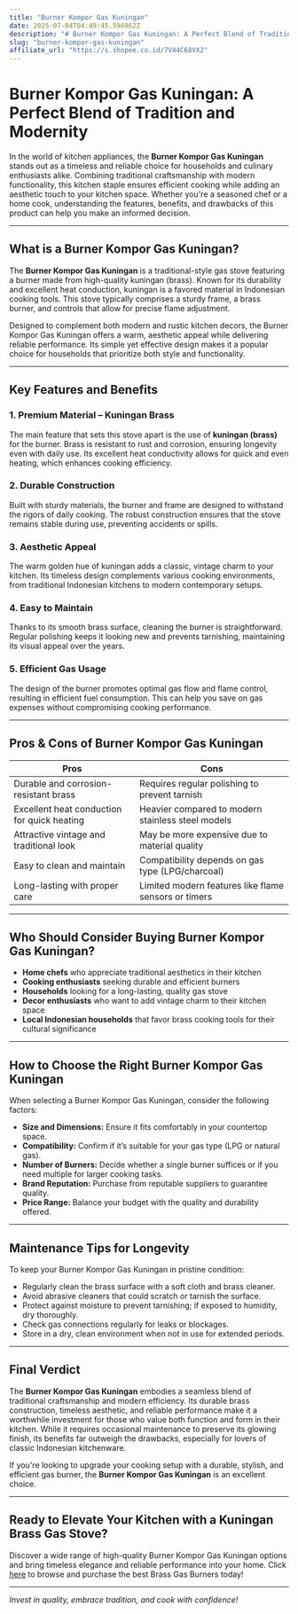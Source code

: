 ```yaml
---
title: "Burner Kompor Gas Kuningan"
date: 2025-07-04T04:49:45.596962Z
description: "# Burner Kompor Gas Kuningan: A Perfect Blend of Tradition and Modernity..."
slug: "burner-kompor-gas-kuningan"
affiliate_url: "https://s.shopee.co.id/7V44C68VX2"
---
```

# Burner Kompor Gas Kuningan: A Perfect Blend of Tradition and Modernity

In the world of kitchen appliances, the **Burner Kompor Gas Kuningan** stands out as a timeless and reliable choice for households and culinary enthusiasts alike. Combining traditional craftsmanship with modern functionality, this kitchen staple ensures efficient cooking while adding an aesthetic touch to your kitchen space. Whether you're a seasoned chef or a home cook, understanding the features, benefits, and drawbacks of this product can help you make an informed decision.

---

## What is a Burner Kompor Gas Kuningan?

The **Burner Kompor Gas Kuningan** is a traditional-style gas stove featuring a burner made from high-quality kuningan (brass). Known for its durability and excellent heat conduction, kuningan is a favored material in Indonesian cooking tools. This stove typically comprises a sturdy frame, a brass burner, and controls that allow for precise flame adjustment.

Designed to complement both modern and rustic kitchen decors, the Burner Kompor Gas Kuningan offers a warm, aesthetic appeal while delivering reliable performance. Its simple yet effective design makes it a popular choice for households that prioritize both style and functionality.

---

## Key Features and Benefits

### 1. Premium Material – Kuningan Brass
The main feature that sets this stove apart is the use of **kuningan (brass)** for the burner. Brass is resistant to rust and corrosion, ensuring longevity even with daily use. Its excellent heat conductivity allows for quick and even heating, which enhances cooking efficiency.

### 2. Durable Construction
Built with sturdy materials, the burner and frame are designed to withstand the rigors of daily cooking. The robust construction ensures that the stove remains stable during use, preventing accidents or spills.

### 3. Aesthetic Appeal
The warm golden hue of kuningan adds a classic, vintage charm to your kitchen. Its timeless design complements various cooking environments, from traditional Indonesian kitchens to modern contemporary setups.

### 4. Easy to Maintain
Thanks to its smooth brass surface, cleaning the burner is straightforward. Regular polishing keeps it looking new and prevents tarnishing, maintaining its visual appeal over the years.

### 5. Efficient Gas Usage
The design of the burner promotes optimal gas flow and flame control, resulting in efficient fuel consumption. This can help you save on gas expenses without compromising cooking performance.

---

## Pros & Cons of Burner Kompor Gas Kuningan

| **Pros**                                     | **Cons**                                             |
|----------------------------------------------|------------------------------------------------------|
| Durable and corrosion-resistant brass     | Requires regular polishing to prevent tarnish     |
| Excellent heat conduction for quick heating| Heavier compared to modern stainless steel models |
| Attractive vintage and traditional look   | May be more expensive due to material quality     |
| Easy to clean and maintain                  | Compatibility depends on gas type (LPG/charcoal) |
| Long-lasting with proper care              | Limited modern features like flame sensors or timers|

---

## Who Should Consider Buying Burner Kompor Gas Kuningan?

- **Home chefs** who appreciate traditional aesthetics in their kitchen
- **Cooking enthusiasts** seeking durable and efficient burners
- **Households** looking for a long-lasting, quality gas stove
- **Decor enthusiasts** who want to add vintage charm to their kitchen space
- **Local Indonesian households** that favor brass cooking tools for their cultural significance

---

## How to Choose the Right Burner Kompor Gas Kuningan

When selecting a Burner Kompor Gas Kuningan, consider the following factors:

- **Size and Dimensions:** Ensure it fits comfortably in your countertop space.
- **Compatibility:** Confirm if it’s suitable for your gas type (LPG or natural gas).
- **Number of Burners:** Decide whether a single burner suffices or if you need multiple for larger cooking tasks.
- **Brand Reputation:** Purchase from reputable suppliers to guarantee quality.
- **Price Range:** Balance your budget with the quality and durability offered.

---

## Maintenance Tips for Longevity

To keep your Burner Kompor Gas Kuningan in pristine condition:

- Regularly clean the brass surface with a soft cloth and brass cleaner.
- Avoid abrasive cleaners that could scratch or tarnish the surface.
- Protect against moisture to prevent tarnishing; if exposed to humidity, dry thoroughly.
- Check gas connections regularly for leaks or blockages.
- Store in a dry, clean environment when not in use for extended periods.

---

## Final Verdict

The **Burner Kompor Gas Kuningan** embodies a seamless blend of traditional craftsmanship and modern efficiency. Its durable brass construction, timeless aesthetic, and reliable performance make it a worthwhile investment for those who value both function and form in their kitchen. While it requires occasional maintenance to preserve its glowing finish, its benefits far outweigh the drawbacks, especially for lovers of classic Indonesian kitchenware.

If you're looking to upgrade your cooking setup with a durable, stylish, and efficient gas burner, the **Burner Kompor Gas Kuningan** is an excellent choice.

---

## Ready to Elevate Your Kitchen with a Kuningan Brass Gas Stove?

Discover a wide range of high-quality Burner Kompor Gas Kuningan options and bring timeless elegance and reliable performance into your home. Click [here](https://s.shopee.co.id/7V44C68VX2) to browse and purchase the best Brass Gas Burners today!

---

*Invest in quality, embrace tradition, and cook with confidence!*